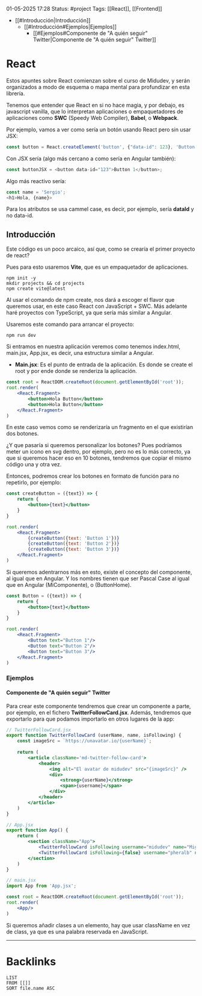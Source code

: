 01-05-2025 17:28
Status: #project
Tags: [[React]], [[Frontend]]

- [[#Introducción|Introducción]]
	- [[#Introducción#Ejemplos|Ejemplos]]
		- [[#Ejemplos#Componente de "A quién seguir" Twitter|Componente de "A quién seguir" Twitter]]

# React

Estos apuntes sobre React comienzan sobre el curso de Midudev, y serán organizados a modo de esquema o mapa mental para profundizar en esta librería.

Tenemos que entender que React en si no hace magia, y por debajo, es javascript vanilla, que lo interpretan aplicaciones o empaquetadores de aplicaciones como **SWC** (Speedy Web Compiler), **Babel**, o **Webpack**.

Por ejemplo, vamos a ver como sería un botón usando React pero sin usar JSX:

```javascript
const button = React.createElement('button', {"data-id": 123}, 'Button 1');
```

Con JSX sería (algo más cercano a como sería en Angular también):

```javascript
const buttonJSX = <button data-id="123">Button 1</button>;
```

Algo más reactivo sería:

```javascript
const name = 'Sergio';
<h1>Hola, {name}>
```

Para los atributos se usa cammel case, es decir, por ejemplo, sería **dataId** y no data-id.

## Introducción

Este código es un poco arcaico, así que, como se crearía el primer proyecto de react?

Pues para esto usaremos **Vite**, que es un empaquetador de aplicaciones.

```terminal
npm init -y
mkdir projects && cd projects
npm create vite@latest
```

Al usar el comando de npm create, nos dará a escoger el flavor que queremos usar, en este caso React con JavaScript + SWC. Más adelante haré proyectos con TypeScript, ya que sería más similar a Angular.

Usaremos este comando para arrancar el proyecto: 

```terminal
npm run dev
```

Si entramos en nuestra aplicación veremos como tenemos index.html, main.jsx, App.jsx, es decir, una estructura similar a Angular.

- **Main.jsx**: Es el punto de entrada de la aplicación. Es donde se create el root y por ende donde se renderiza la aplicación.

```jsx
const root = ReactDOM.createRoot(document.getElementById('root'));
root.render(
	<React.Fragment>
		<button>Hola Button</button>
		<button>Hola Button</button>
	</React.Fragment>
)
```

En este caso vemos como se renderizaría un fragmento en el que existirían dos botones.

¿Y que pasaría si queremos personalizar los botones? Pues podríamos meter un icono en svg dentro, por ejemplo, pero no es lo más correcto, ya que si queremos hacer eso en 10 botones, tendremos que copiar el mismo código una y otra vez.

Entonces, podremos crear los botones en formato de función para no repetirlo, por ejemplo:

```jsx
const createButton = ({text}) => {
	return {
		<button>{text}</button>
	} 
}

root.render(
	<React.Fragment>
		{createButton({text: 'Button 1'})}
		{createButton({text: 'Button 2'})}
		{createButton({text: 'Button 3'})}
	</React.Fragment>
)
```

Si queremos adentrarnos más en esto, existe el concepto del componente, al igual que en Angular. Y los nombres tienen que ser Pascal Case al igual que en Angular (MiComponente), o (ButtonHome).

```jsx
const Button = ({text}) => {
	return {
		<button>{text}</button>
	} 
}

root.render(
	<React.Fragment>
		<Button text="Button 1"/>
		<Button text="Button 2"/>
		<Button text="Button 3"/>
	</React.Fragment>
)
```

### Ejemplos

#### Componente de "A quién seguir" Twitter

Para crear este componente tendremos que crear un componente a parte, por ejemplo, en el fichero **TwitterFollowCard.jsx**. Además, tendremos que exportarlo para que podamos importarlo en otros lugares de la app:

```jsx
// TwitterFollowCard.jsx
export function TwitterFollowCard (userName, name, isFollowing) {
	const imageSrc = `https://unavatar.io/{userName}`;
	
	return (
		<article className='md-twitter-follow-card'>
			<header>
				<img alt="El avatar de midudev" src="{imageSrc}" />
				<div>
					<strong>{userName}</strong>
					<span>{username}</span>
				</div>
			</header>
		</article>
	)
}
```

```jsx
// App.jsx
export function App() {
	return (
		<section className="App">
			<TwitterFollowCard isFollowing username="midudev" name="Miguel Ángel"/>
			<TwitterFollowCard isFollowing={false} username="pheralb" name="Pablo Hernández"/>
		</section>	
	)
}
```

```jsx
// main.jsx
import App from 'App.jsx';

const root = ReactDOM.createRoot(document.getElementById('root'));
root.render(
	<App/>
)
```

Si queremos añadir clases a un elemento, hay que usar className en vez de class, ya que es una palabra reservada en JavaScript.

---
# Backlinks

```dataview
LIST
FROM [[]]
SORT file.name ASC
```
